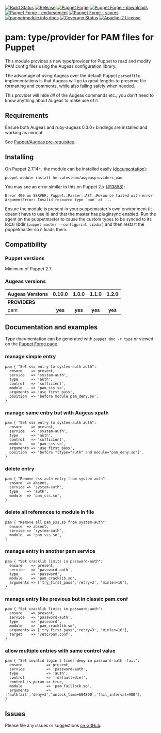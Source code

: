 [![Build Status](https://github.com/voxpupuli/puppet-augeasproviders_pam/workflows/CI/badge.svg)](https://github.com/voxpupuli/puppet-augeasproviders_pam/actions?query=workflow%3ACI)
[![Release](https://github.com/voxpupuli/puppet-augeasproviders_pam/actions/workflows/release.yml/badge.svg)](https://github.com/voxpupuli/puppet-augeasproviders_pam/actions/workflows/release.yml)
[![Puppet Forge](https://img.shields.io/puppetforge/v/puppet/augeasproviders_pam.svg)](https://forge.puppetlabs.com/puppet/augeasproviders_pam)
[![Puppet Forge - downloads](https://img.shields.io/puppetforge/dt/puppet/augeasproviders_pam.svg)](https://forge.puppetlabs.com/puppet/augeasproviders_pam)
[![Puppet Forge - endorsement](https://img.shields.io/puppetforge/e/puppet/augeasproviders_pam.svg)](https://forge.puppetlabs.com/puppet/augeasproviders_pam)
[![Puppet Forge - scores](https://img.shields.io/puppetforge/f/puppet/augeasproviders_pam.svg)](https://forge.puppetlabs.com/puppet/augeasproviders_pam)
[![puppetmodule.info docs](http://www.puppetmodule.info/images/badge.png)](http://www.puppetmodule.info/m/puppet-augeasproviders_pam)
[![Coverage Status](https://img.shields.io/coveralls/voxpupuli/puppet-augeasproviders_pam.svg)](https://coveralls.io/r/voxpupuli/puppet-augeasproviders_pam)
[![Apache-2 License](https://img.shields.io/github/license/voxpupuli/puppet-augeasproviders_pam.svg)](LICENSE)

# pam: type/provider for PAM files for Puppet

This module provides a new type/provider for Puppet to read and modify PAM
config files using the Augeas configuration library.

The advantage of using Augeas over the default Puppet `parsedfile`
implementations is that Augeas will go to great lengths to preserve file
formatting and comments, while also failing safely when needed.

This provider will hide *all* of the Augeas commands etc., you don't need to
know anything about Augeas to make use of it.

## Requirements

Ensure both Augeas and ruby-augeas 0.3.0+ bindings are installed and working as
normal.

See [Puppet/Augeas pre-requisites](http://docs.puppetlabs.com/guides/augeas.html#pre-requisites).

## Installing

On Puppet 2.7.14+, the module can be installed easily ([documentation](http://docs.puppetlabs.com/puppet/latest/reference/modules_installing.html)):

    puppet module install herculesteam/augeasproviders_pam

You may see an error similar to this on Puppet 2.x ([#13858](http://projects.puppetlabs.com/issues/13858)):

    Error 400 on SERVER: Puppet::Parser::AST::Resource failed with error ArgumentError: Invalid resource type `pam` at ...

Ensure the module is present in your puppetmaster's own environment (it doesn't
have to use it) and that the master has pluginsync enabled.  Run the agent on
the puppetmaster to cause the custom types to be synced to its local libdir
(`puppet master --configprint libdir`) and then restart the puppetmaster so it
loads them.

## Compatibility

### Puppet versions

Minimum of Puppet 2.7.

### Augeas versions

Augeas Versions           | 0.10.0  | 1.0.0   | 1.1.0   | 1.2.0   |
:-------------------------|:-------:|:-------:|:-------:|:-------:|
**PROVIDERS**             |
pam                       | **yes** | **yes** | **yes** | **yes** |

## Documentation and examples

Type documentation can be generated with `puppet doc -r type` or viewed on the
[Puppet Forge page](http://forge.puppetlabs.com/herculesteam/augeasproviders_pam).


### manage simple entry

    pam { "Set sss entry to system-auth auth":
      ensure    => present,
      service   => 'system-auth',
      type      => 'auth',
      control   => 'sufficient',
      module    => 'pam_sss.so',
      arguments => 'use_first_pass',
      position  => 'before module pam_deny.so',
    }

### manage same entry but with Augeas xpath

    pam { "Set sss entry to system-auth auth":
      ensure    => present,
      service   => 'system-auth',
      type      => 'auth',
      control   => 'sufficient',
      module    => 'pam_sss.so',
      arguments => 'use_first_pass',
      position  => 'before *[type="auth" and module="pam_deny.so"]',
    }

### delete entry

    pam { "Remove sss auth entry from system-auth":
      ensure  => absent,
      service => 'system-auth',
      type    => 'auth',
      module  => 'pam_sss.so',
    }

### delete all references to module in file

    pam { "Remove all pam_sss.so from system-auth":
      ensure  => absent,
      service => 'system-auth',
      module  => 'pam_sss.so',
    }

### manage entry in another pam service

    pam { "Set cracklib limits in password-auth":
      ensure    => present,
      service   => 'password-auth',
      type      => 'password',
      module    => 'pam_cracklib.so',
      arguments => ['try_first_pass','retry=3', 'minlen=10'],
    }

### manage entry like previous but in classic pam.conf

    pam { "Set cracklib limits in password-auth":
      ensure    => present,
      service   => 'password-auth',
      type      => 'password',
      module    => 'pam_cracklib.so',
      arguments => ['try_first_pass','retry=3', 'minlen=10'],
      target    => '/etc/pam.conf',
    }

### allow multiple entries with same control value

    pam { "Set invalid login 3 times deny in password-auth -fail":
      ensure           => present,
      service          => 'password-auth',
      type             => 'auth',
      control          => '[default=die]',
      control_is_param => true,
      module           => 'pam_faillock.so',
      arguments        => ['authfail','deny=3','unlock_time=604800','fail_interval=900'],
    }

## Issues

Please file any issues or suggestions [on GitHub](https://github.com/hercules-team/augeasproviders_pam/issues).
